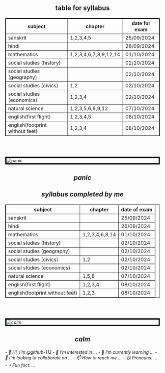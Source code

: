 <!DOCTYPE html>
<html>
<head>
  <title>
      my syllabus

   </title>
   </head>
<style> 
    table, th, td {
   border:1px solid black;
 }
 img {
  display: block;
  margin-left: auto;
  margin-right: auto;
}
</style>																																			
<body>

<h2><p style="text-align:center;">table for syllabus</h2></p>

<table style="width:100%">
<tr>
        <th>subject</th>
	   <th>chapter</th>
	  <th>date for exam</th>
    </tr>
<tr>
        <td>sanskrit</td>
	   <td>1,2,3,4,5 </td>
	  <td>25/09/2024</td>
    </tr>
<tr>
        <td>hindi</td>
	   <td></td>
	  <td>26/09/2024</td>
    </tr>
<tr>
        <td>mathematics</td>
	   <td>1,2,3,4,6,7,8,9,12,14</td>
	  <td>01/10/2024</td>
    </tr>
<tr>
        <td>social studies (history)</td>
	   <td></td>
	  <td>02/10/2024</td>
    </tr>
<tr>
        <td>social studies (geography)</td>
	   <td></td>
	  <td>02/10/2024</td>
    </tr>
<tr>
        <td>social studies (civics)</td>
	   <td>1,2</td>
	  <td>02/10/2024</td>
    </tr>
<tr>
        <td>social studies (economics)</td>
	   <td>1,2,3,4</td>
	  <td>02/10/2024</td>
    </tr>
<tr>
        <td>natural science</td>
	   <td>1,2,3,5,6,8,9,12</td>
	  <td>07/10/2024</td>
    </tr>
<tr>
        <td>english(first flight)</td>
	   <td>1,2,3,4,5</td>
	  <td>08/10/2024</td>
    </tr>
<tr>
        <td>english(footprint without feet)</td>
	   <td>1,2,3,4</td>
	  <td>08/10/2024</td>
    </tr>
  </table><br><br><br>
<img src="panik2.jpg" alt="panic" style="border: 4px solid black;">
	 <h2><p style="text-align:center;"><i>panic<i></h2>

<h2><p style="text-align:center;">syllabus completed by me</h2></p>

<table style="width:100%">
<tr>
        <th>subject</th>
	   <th>chapter</th>
	  <th>date of exam</th>
    </tr>
<tr>
       <td>sanskrit</td>
      <td></td>
	 <td>25/09/2024</td>
    </tr>
<tr>
        <td>hindi</td>
	   <td></td>
	  <td>26/09/2024</td>
    </tr>
<tr>
        <td>mathematics</td>
	   <td>1,2,3,4,6,8,14</td>
	  <td>01/10/2024</td>
    </tr>
<tr>
        <td>social studies (history)</td>
       <td></td>
	  <td>02/10/2024</td>
    </tr>
<tr>
        <td>social studies (geography)</td>
	   <td></td>
	  <td>02/10/2024</td>
    </tr>
<tr>
        <td>social studies (civics)</td>
	   <td>1,2</td>
	  <td>02/10/2024</td>
    </tr>
<tr>
        <td>social studies (economics)</td>
       <td></td>
	  <td>02/10/2024</td>
    </tr>
<tr>
        <td>natural science</td>
	   <td>1,5,8</td>
	  <td>07/10/2024</td>
    </tr>
<tr>
        <td>english(first flight)</td>
	   <td>1,2,3,4</td>
	  <td>08/10/2024</td>
    </tr>
<tr>
        <td>english(footprint without feet)</td>
	   <td>1,2,3</td>
	  <td>08/10/2024</td>
    </tr>
   </table><br><br><br>
	 <img src="calm.jpg" alt="calm" style="border: 4px solid black;">
	 <h2><p style="text-align:center;"><i>calm</i></p></h2>
	 
	 
</body>
</html>- 👋 Hi, I’m @github-112
- 👀 I’m interested in ...
- 🌱 I’m currently learning ...
- 💞️ I’m looking to collaborate on ...
- 📫 How to reach me ...
- 😄 Pronouns: ...
- ⚡ Fun fact: ...

<!---
github-112/github-112 is a ✨ special ✨ repository because its `README.md` (this file) appears on your GitHub profile.
You can click the Preview link to take a look at your changes.
--->
